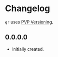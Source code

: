 # Changelog

`qr` uses [PVP Versioning][1].

## 0.0.0.0

* Initially created.

[1]: https://pvp.haskell.org

